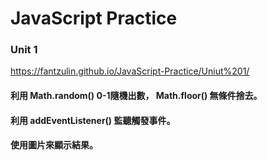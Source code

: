 # JavaScript Practice
### Unit 1
<https://fantzulin.github.io/JavaScript-Practice/Uniut%201/>
#### 利用 Math.random() 0-1隨機出數， Math.floor() 無條件捨去。
#### 利用 addEventListener() 監聽觸發事件。
#### 使用圖片來顯示結果。
